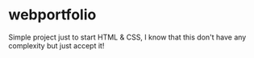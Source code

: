 # webportfolio

Simple project just to start HTML & CSS, I know that this don't have any complexity but just accept it!